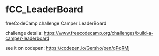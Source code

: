 # fCC_LeaderBoard
freeCodeCamp challenge Camper LeaderBoard

challenge details: https://www.freecodecamp.org/challenges/build-a-camper-leaderboard

see it on codepen: https://codepen.io/Gersho/pen/qPqRMj

